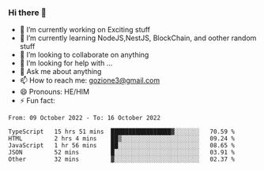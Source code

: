 ### Hi there 👋

<!--
**charlieScript/charlieScript** is a ✨ _special_ ✨ repository because its `README.md` (this file) appears on your GitHub profile.

Here are some ideas to get you started: -->

- 🔭 I’m currently working on Exciting stuff
- 🌱 I’m currently learning NodeJS,NestJS, BlockChain, and oother random stuff
- 👯 I’m looking to collaborate on anything
- 🤔 I’m looking for help with ...
- 💬 Ask me about anything
- 📫 How to reach me: gozione3@gmail.com
- 😄 Pronouns: HE/HIM
- ⚡ Fun fact: 
<!--START_SECTION:waka-->

```text
From: 09 October 2022 - To: 16 October 2022

TypeScript   15 hrs 51 mins  █████████████████▓░░░░░░░   70.59 %
HTML         2 hrs 4 mins    ██▒░░░░░░░░░░░░░░░░░░░░░░   09.24 %
JavaScript   1 hr 56 mins    ██░░░░░░░░░░░░░░░░░░░░░░░   08.65 %
JSON         52 mins         █░░░░░░░░░░░░░░░░░░░░░░░░   03.91 %
Other        32 mins         ▓░░░░░░░░░░░░░░░░░░░░░░░░   02.37 %
```

<!--END_SECTION:waka-->
